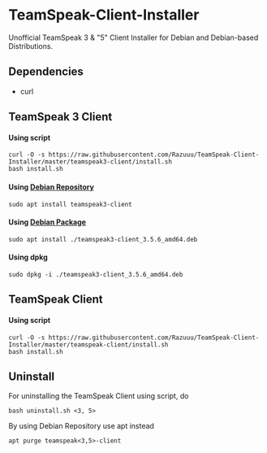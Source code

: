 # TeamSpeak-Client-Installer
Unofficial TeamSpeak 3 & "5" Client Installer
for Debian and Debian-based Distributions.

## Dependencies
- curl

##  TeamSpeak 3 Client

#### Using script
```
curl -O -s https://raw.githubusercontent.com/Razuuu/TeamSpeak-Client-Installer/master/teamspeak3-client/install.sh
bash install.sh
```

#### Using [Debian Repository](https://deb.razuuu.de/debian)
```
sudo apt install teamspeak3-client
```

#### Using [Debian Package](https://github.com/Razuuu/TeamSpeak-Client-Installer/releases)
```
sudo apt install ./teamspeak3-client_3.5.6_amd64.deb
```

#### Using dpkg
```
sudo dpkg -i ./teamspeak3-client_3.5.6_amd64.deb
```
## TeamSpeak Client
#### Using script
```
curl -O -s https://raw.githubusercontent.com/Razuuu/TeamSpeak-Client-Installer/master/teamspeak-client/install.sh
bash install.sh
```

## Uninstall
For uninstalling the TeamSpeak Client using script, do
```
bash uninstall.sh <3, 5>
```
By using Debian Repository use apt instead
```
apt purge teamspeak<3,5>-client
```
